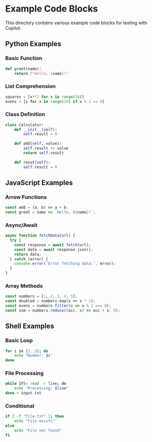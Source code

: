 # Example Code Blocks

This directory contains various example code blocks for testing with Copilot.

## Python Examples

### Basic Function
```python
def greet(name):
    return f"Hello, {name}!"
```

### List Comprehension
```python
squares = [x**2 for x in range(10)]
evens = [x for x in range(20) if x % 2 == 0]
```

### Class Definition
```python
class Calculator:
    def __init__(self):
        self.result = 0
    
    def add(self, value):
        self.result += value
        return self.result
    
    def reset(self):
        self.result = 0
```

## JavaScript Examples

### Arrow Functions
```javascript
const add = (a, b) => a + b;
const greet = name => `Hello, ${name}!`;
```

### Async/Await
```javascript
async function fetchData(url) {
  try {
    const response = await fetch(url);
    const data = await response.json();
    return data;
  } catch (error) {
    console.error('Error fetching data:', error);
  }
}
```

### Array Methods
```javascript
const numbers = [1, 2, 3, 4, 5];
const doubled = numbers.map(x => x * 2);
const evens = numbers.filter(x => x % 2 === 0);
const sum = numbers.reduce((acc, x) => acc + x, 0);
```

## Shell Examples

### Basic Loop
```bash
for i in {1..5}; do
    echo "Number: $i"
done
```

### File Processing
```bash
while IFS= read -r line; do
    echo "Processing: $line"
done < input.txt
```

### Conditional
```bash
if [ -f "file.txt" ]; then
    echo "File exists"
else
    echo "File not found"
fi
```
